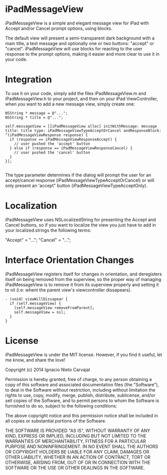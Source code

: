 iPadMessageView
===============

iPadMessageView is a simple and elegant message view for iPad with Accept and/or Cancel prompt options, using blocks.

The default view will present a semi-transparent dark background with a main title, a text message and optionally one or two buttons: "accept" or "cancel". iPadMessageView will use blocks for reacting to the user response to the prompt options, making it easier and more clear to use it in your code.

Integration
===========

To use it on your code, simply add the files iPadMessageView.m and iPadMessageView.h to your project, and then on your iPad ViewController, when you want to add a new message view, simply create one:

```
NSString * message = @"...";
NSString * title = @"...";

self.messageView = [[iPadMessageView alloc] initWithMessage: message title: title type: iPadMessageViewTypeAcceptOrCancel andResponseBlock: ^(iPadMessageViewResponse response) {
  if (response == iPadMessageViewResponseAccept) {
    // user pushed the 'accept' button
  } else if (response == iPadMessageViewResponseCancel) {
    // user pushed the 'cancel' button
  }
}];
    
```

The type parameter determines if the dialog will prompt the user for an accept/cancel response (iPadMessageViewTypeAcceptOrCancel) or will only present an 'accept" button (iPadMessageViewTypeAcceptOnly).

Localization
============

iPadMessageView uses NSLocalizedString for presenting the Accept and Cancel buttons, so if you want to localize the view you just have to add in your localized.strings the following terms:

"Accept" = "...";
"Cancel" = "...";

Interface Orientation Changes
=============================

iPadMessageView registers itself for changes in orientation, and deregisters itself on being removed from the superview, so the proper way of managing iPadMessageView is to remove it from its superview properly and setting it to nil (i.e: whent the parent view's viewcontroller dissapears).

```
- (void) viewWillDissapear {
  if (self.messageView) {
    [self.messageView removeFromParent];
    self.messageView = nil;
  }
}
```

License
=======

iPadMessageView is under the MIT license. However, if you find it useful, let me know, and share the love!

Copyright (c) 2014 Ignacio Nieto Carvajal

Permission is hereby granted, free of charge, to any person obtaining a copy
of this software and associated documentation files (the "Software"), to deal
in the Software without restriction, including without limitation the rights
to use, copy, modify, merge, publish, distribute, sublicense, and/or sell
copies of the Software, and to permit persons to whom the Software is
furnished to do so, subject to the following conditions:

The above copyright notice and this permission notice shall be included in
all copies or substantial portions of the Software.

THE SOFTWARE IS PROVIDED "AS IS", WITHOUT WARRANTY OF ANY KIND, EXPRESS OR
IMPLIED, INCLUDING BUT NOT LIMITED TO THE WARRANTIES OF MERCHANTABILITY,
FITNESS FOR A PARTICULAR PURPOSE AND NONINFRINGEMENT. IN NO EVENT SHALL THE
AUTHORS OR COPYRIGHT HOLDERS BE LIABLE FOR ANY CLAIM, DAMAGES OR OTHER
LIABILITY, WHETHER IN AN ACTION OF CONTRACT, TORT OR OTHERWISE, ARISING FROM,
OUT OF OR IN CONNECTION WITH THE SOFTWARE OR THE USE OR OTHER DEALINGS IN
THE SOFTWARE.
